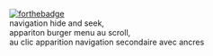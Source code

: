[![forthebadge](https://forthebadge.com/images/badges/made-with-crayons.svg)](https://forthebadge.com)</br>
navigation hide and seek, </br>appariton burger menu au scroll, </br>au clic apparition navigation secondaire avec ancres
